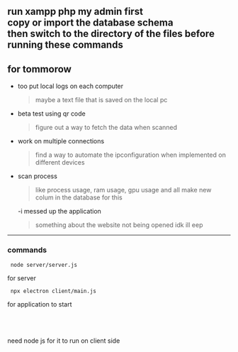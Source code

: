 run xampp php my admin first\
copy or import the database schema\
then switch to the directory of the files before running these commands 
---
## for tommorow
 - too put local logs on each computer
    > maybe a text file that is saved on the local pc
 - beta test using qr code
    > figure out a way to fetch the data when scanned
 - work on multiple connections
    > find a way to automate the ipconfiguration when implemented on different devices
 - scan process
    > like process usage, ram usage, gpu usage and all
    > make new colum in the database for this
    
    -i messed up the application
   >something about the website not being opened idk ill eep


---
### commands
     node server/server.js
for server

     npx electron client/main.js
for application to start

\
\
\
need node js for it to run on client side
